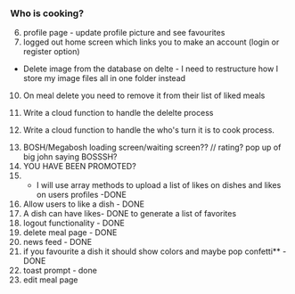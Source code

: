 ### Who is cooking?

<!-- essential -->

6. profile page - update profile picture and see favourites
7. logged out home screen which links you to make an account (login or register option)

- Delete image from the database on delte - I need to restructure how I store my image files all in one folder instead

10. On meal delete you need to remove it from their list of liked meals

11. Write a cloud function to handle the delelte process
12. Write a cloud function to handle the who's turn it is to cook process.
<!-- sillyness -->

13. BOSH/Megabosh loading screen/waiting screen?? // rating? pop up of big john saying BOSSSH?
14. YOU HAVE BEEN PROMOTED?
15. - I will use array methods to upload a list of likes on dishes and likes on users profiles -DONE
16. Allow users to like a dish - DONE
17. A dish can have likes- DONE
    to generate a list of favorites
18. logout functionality - DONE
19. delete meal page - DONE
20. news feed - DONE
21. if you favourite a dish it should show colors and maybe pop confetti\*\* - DONE
22. toast prompt - done
23. edit meal page

